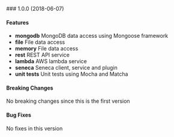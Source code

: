 <a name="1.0.0"></a> ### 1.0.0 (2018-06-07)

#### Features
* **mongodb** MongoDB data access using Mongoose framework
* **file** File data access 
* **memory** File data access 
* **rest** REST API service
* **lambda** AWS lambda service
* **seneca** Seneca client, service and plugin
* **unit tests** Unit tests using Mocha and Matcha

#### Breaking Changes
No breaking changes since this is the first version

#### Bug Fixes
No fixes in this version

